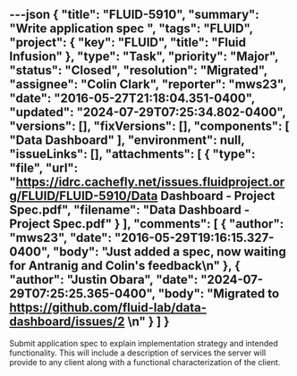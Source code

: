 ---json
{
  "title": "FLUID-5910",
  "summary": "Write application spec ",
  "tags": "FLUID",
  "project": {
    "key": "FLUID",
    "title": "Fluid Infusion"
  },
  "type": "Task",
  "priority": "Major",
  "status": "Closed",
  "resolution": "Migrated",
  "assignee": "Colin Clark",
  "reporter": "mws23",
  "date": "2016-05-27T21:18:04.351-0400",
  "updated": "2024-07-29T07:25:34.802-0400",
  "versions": [],
  "fixVersions": [],
  "components": [
    "Data Dashboard"
  ],
  "environment": null,
  "issueLinks": [],
  "attachments": [
    {
      "type": "file",
      "url": "https://idrc.cachefly.net/issues.fluidproject.org/FLUID/FLUID-5910/Data Dashboard - Project Spec.pdf",
      "filename": "Data Dashboard - Project Spec.pdf"
    }
  ],
  "comments": [
    {
      "author": "mws23",
      "date": "2016-05-29T19:16:15.327-0400",
      "body": "Just added a spec, now waiting for Antranig and Colin's feedback\n"
    },
    {
      "author": "Justin Obara",
      "date": "2024-07-29T07:25:25.365-0400",
      "body": "Migrated to <https://github.com/fluid-lab/data-dashboard/issues/2>&#x20;\n"
    }
  ]
}
---
Submit application spec to explain implementation strategy and intended functionality. This will include a description of services the server will provide to any client along with a functional characterization of the client.

        